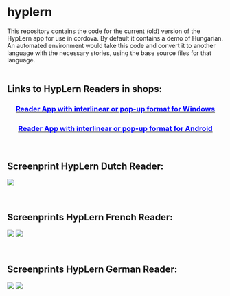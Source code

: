 <h1>hyplern</h1> 

This repository contains the code for the current (old) version of the HypLern app for use in cordova.
By default it contains a demo of Hungarian.
An automated environment would take this code and convert it to another language with the necessary stories, using the base source files for that language.
</br></br>
<h2>Links to HypLern Readers in shops:</h2>
<h3 style="text-align: center;"><span style="text-decoration: underline;"><a href="https://www.microsoft.com/en-us/store/search/apps?q=hyplern" title="HypLern Reader App for Windows" target="_blank"><span style="color: #0000ff;"><strong style="line-height: 1.5;"><span style="line-height: 1.4;">Reader App with interlinear or pop-up format for Windows</span></strong></span></a></span></h3>
<h3 style="text-align: center;"><span style="text-decoration: underline;"><a href="https://www.amazon.com/s/ref=nb_sb_noss?url=search-alias%3Daps&amp;field-keywords=hyplern+app&amp;rh=i%3Aaps%2Ck%3Ahyplern+app" target="_blank" title="HypLern Reader App for Android"><span style="color: #0000ff;"><strong style="line-height: 1.5;"><span style="line-height: 1.4;">Reader App with interlinear or pop-up format for Android</span></strong></span></a></span></h3>
</br>
<h2>Screenprint HypLern Dutch Reader:</h2>

<img src='https://cdn.shopify.com/s/files/1/0635/4489/files/MVRC7FILRWA9I-AD-SHOT01.png'></img>

</br>
<h2>Screenprints HypLern French Reader:</h2>

<img src='https://cdn.shopify.com/s/files/1/0635/4489/files/M1B1UU2H454GPL-AD-SHOT01.png'></img>
<img src='https://cdn.shopify.com/s/files/1/0635/4489/files/M1B1UU2H454GPL-AD-SHOT03.png'></img>

</br>
<h2>Screenprints HypLern German Reader:</h2>

<img src='https://cdn.shopify.com/s/files/1/0635/4489/files/MB1ZB1LK24C9I-AD-SHOT01.png'></img>
<img src='https://cdn.shopify.com/s/files/1/0635/4489/files/MB1ZB1LK24C9I-AD-SHOT03.png'></img>
